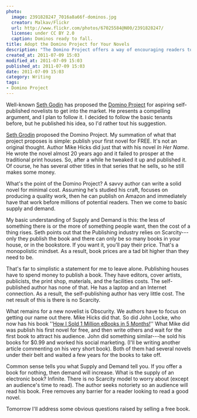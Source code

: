 ```yaml
---
photo:
  image: 2391828247_7016a8a66f-dominos.jpg
  creator: Malkav/Flickr
  url: http://www.flickr.com/photos/67025584@N00/2391828247/
  license: under CC BY 2.0
  caption: Dominos ready to fall.
title: Adopt the Domino Project for Your Novels
description: "The Domino Project offers a way of encouraging readers to try you out as a new writer."
created_at: 2011-07-09 15:03
modified_at: 2011-07-09 15:03
published_at: 2011-07-09 15:03
date: 2011-07-09 15:03
category: Writing
tags:
- Domino Project
---
```


Well-known [Seth Godin](http://en.wikipedia.org/wiki/Seth_Godin) has proposed
the [Domino Project](http://www.thedominoproject.com/) for aspiring self-
published novelists to get into the market. He presents a compelling argument,
and I plan to follow it. I decided to follow the basic tenants before, but he
published his idea, so I'd rather tout his suggestion.

<!-- more -->


[Seth Grodin](http://www.sethgodin.com/sg/) proposed the Domino Project. My
summation of what that project proposes is simple: publish your first novel for
FREE. It's not an original thought. Author Mike Hicks did just that with his novel *In Her
Name*. He wrote the
novel almost 20 years ago and it failed to prosper at the traditional print
houses. So, after a while he tweaked it up and published it. Of course, he has
several other titles in that series that he sells, so he still makes some money.

What's the point of the Domino Project? A savvy author can write a solid novel
for minimal cost. Assuming he's studied his craft, focuses on producing a
quality work, then he can publish on Amazon and immediately have that work
before millions of potential readers. Then we come to basic supply and demand.

My basic understanding of Supply and Demand is this: the less of something there
is or the more of something people want, then the cost of a thing rises. Seth
points out that the Publishing industry relies on Scarcity---only they publish
the book and there can only be so many books in your house, or in the bookstore.
If you want it, you'll pay their price. That's a monopolistic mindset. As a
result, book prices are a tad bit higher than they need to be.

That's far to simplistic a statement for me to leave alone. Publishing houses
have to spend money to publish a book. They have editors, cover artists,
publicists, the print shop, materials, and the facilities costs. The self-
published author has none of that. He has a laptop and an Internet connection.
As a result, the self-publishing author has very little cost. The net result of
this is there is no Scarcity.

What remains for a new novelist is Obscurity. We authors have to focus on
getting our name out there. Mike Hicks did that. So did John Locke, who now has
his book ''[How I Sold 1 Million eBooks in 5 Months!]([http://www.amazon.com/Sold-Million-eBooks-Months-ebook/dp/B0056BMK6K)'' What Mike did was publish his
first novel for free, and then write others and wait for the first book to
attract his audience. John did something similar---he sold his books for $0.99
and worked his social marketing. (I'll be writing another article commenting on
his very short book). Both of them had several novels under their belt and
waited a few years for the books to take off.

Common sense tells you what Supply and Demand tell you. If you offer a book for
nothing, then demand will increase. What is the supply of an electronic book?
Infinite. There is no Scarcity model to worry about (except an audience's time
to read). The author seeks notoriety so an audience will read his book. Free
removes any barrier for a reader looking to read a good novel.

Tomorrow I'll address some obvious questions raised by selling a free book.
